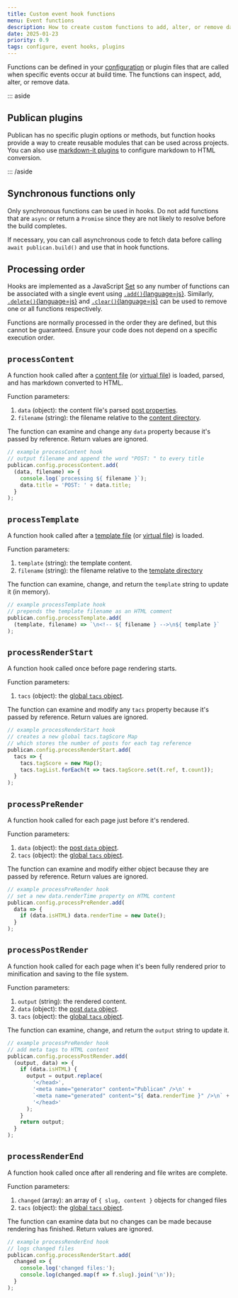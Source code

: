 ```yaml
---
title: Custom event hook functions
menu: Event functions
description: How to create custom functions to add, alter, or remove data when specific build events occur.
date: 2025-01-23
priority: 0.9
tags: configure, event hooks, plugins
---
```


Functions can be defined in your [configuration](--ROOT--docs/setup/configuration/) or plugin files that are called when specific events occur at build time. The functions can inspect, add, alter, or remove data.

::: aside

## Publican plugins

Publican has no specific plugin options or methods, but function hooks provide a way to create reusable modules that can be used across projects. You can also use [markdown-it plugins](--ROOT--docs/reference/publican-options/#use-markdownit-plugins) to configure markdown to HTML conversion.

::: /aside


## Synchronous functions only

Only synchronous functions can be used in hooks. Do not add functions that are `async` or return a `Promise` since they are not likely to resolve before the build completes.

If necessary, you can call asynchronous code to fetch data before calling `await publican.build()` and use that in hook functions.


## Processing order

Hooks are implemented as a JavaScript [Set](https://developer.mozilla.org/docs/Web/JavaScript/Reference/Global_Objects/Set) so any number of functions can be associated with a single event using [`.add()`{language=js}](https://developer.mozilla.org/docs/Web/JavaScript/Reference/Global_Objects/Set/add). Similarly, [`.delete()`{language=js}](https://developer.mozilla.org/docs/Web/JavaScript/Reference/Global_Objects/Set/delete) and [`.clear()`{language=js}](https://developer.mozilla.org/docs/Web/JavaScript/Reference/Global_Objects/Set/clear) can be used to remove one or all functions respectively.

Functions are normally processed in the order they are defined, but this cannot be guaranteed. Ensure your code does not depend on a specific execution order.


## `processContent`

A function hook called after a [content file](--ROOT--docs/setup/content/) (or [virtual file](--ROOT--docs/setup/content/#virtual-content-files)) is loaded, parsed, and has markdown converted to HTML.

Function parameters:

1. `data` (object): the content file's parsed [post properties](--ROOT--docs/reference/content-properties/#core-post-properties).
1. `filename` (string): the filename relative to the [content directory](--ROOT--docs/setup/content/#content-file-location).

The function can examine and change any `data` property because it's passed by reference. Return values are ignored.

```js
// example processContent hook
// output filename and append the word "POST: " to every title
publican.config.processContent.add(
  (data, filename) => {
    console.log(`processing ${ filename }`);
    data.title = 'POST: ' + data.title;
  }
);
```


## `processTemplate`

A function hook called after a [template file](--ROOT--docs/setup/templates/) (or [virtual file](--ROOT--docs/setup/templates/#virtual-template-files)) is loaded.

Function parameters:

1. `template` (string): the template content.
1. `filename` (string): the filename relative to the [template directory](--ROOT--docs/setup/templates/#template-file-location)

The function can examine, change, and return the `template` string to update it (in memory).

```js
// example processTemplate hook
// prepends the template filename as an HTML comment
publican.config.processTemplate.add(
  (template, filename) => `\n<!-- ${ filename } -->\n${ template }`
);
```


## `processRenderStart`

A function hook called once before page rendering starts.

Function parameters:

1. `tacs` (object): the [global `tacs` object](--ROOT--docs/reference/global-properties/).

The function can examine and modify any `tacs` property because it's passed by reference. Return values are ignored.

```js
// example processRenderStart hook
// creates a new global tacs.tagScore Map
// which stores the number of posts for each tag reference
publican.config.processRenderStart.add(
  tacs => {
    tacs.tagScore = new Map();
    tacs.tagList.forEach(t => tacs.tagScore.set(t.ref, t.count));
  }
);
```


## `processPreRender`

A function hook called for each page just before it's rendered.

Function parameters:

1. `data` (object): the [post `data` object](--ROOT--docs/reference/content-properties/#core-post-properties).
1. `tacs` (object): the [global `tacs` object](--ROOT--docs/reference/global-properties/).

The function can examine and modify either object because they are passed by reference. Return values are ignored.

```js
// example processPreRender hook
// set a new data.renderTime property on HTML content
publican.config.processPreRender.add(
  data => {
    if (data.isHTML) data.renderTime = new Date();
  }
);
```


## `processPostRender`

A function hook called for each page when it's been fully rendered prior to minification and saving to the file system.

Function parameters:

1. `output` (string): the rendered content.
1. `data` (object): the [post `data` object](--ROOT--docs/reference/content-properties/#core-post-properties).
1. `tacs` (object): the [global `tacs` object](--ROOT--docs/reference/global-properties/).

The function can examine, change, and return the `output` string to update it.

```js
// example processPreRender hook
// add meta tags to HTML content
publican.config.processPostRender.add(
  (output, data) => {
    if (data.isHTML) {
      output = output.replace(
        '</head>',
        '<meta name="generator" content="Publican" />\n' +
        `<meta name="generated" content="${ data.renderTime }" />\n` +
        '</head>'
      );
    }
    return output;
  }
);
```


## `processRenderEnd`

A function hook called once after all rendering and file writes are complete.

Function parameters:

1. `changed` (array): an array of `{ slug, content }` objects for changed files
1. `tacs` (object): the [global `tacs` object](--ROOT--docs/reference/global-properties/).

The function can examine data but no changes can be made because rendering has finished. Return values are ignored.

```js
// example processRenderEnd hook
// logs changed files
publican.config.processRenderStart.add(
  changed => {
    console.log('changed files:');
    console.log(changed.map(f => f.slug).join('\n'));
  }
);
```
